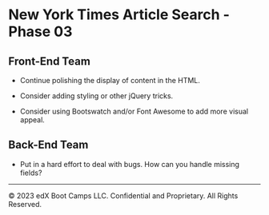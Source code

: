 # New York Times Article Search - Phase 03

## Front-End Team

- Continue polishing the display of content in the HTML.

- Consider adding styling or other jQuery tricks.

- Consider using Bootswatch and/or Font Awesome to add more visual appeal.

## Back-End Team

- Put in a hard effort to deal with bugs. How can you handle missing fields?

---

© 2023 edX Boot Camps LLC. Confidential and Proprietary. All Rights Reserved.
